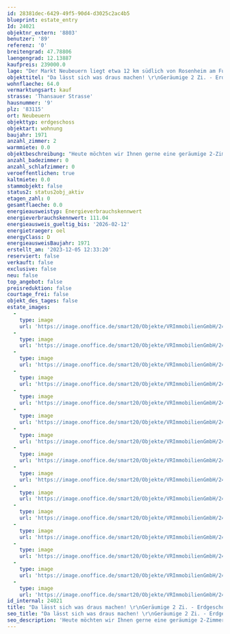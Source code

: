 ```yaml
---
id: 28381dec-6429-49f5-90d4-d3025c2ac4b5
blueprint: estate_entry
Id: 24021
objektnr_extern: '8803'
benutzer: '89'
referenz: '0'
breitengrad: 47.78806
laengengrad: 12.13887
kaufpreis: 239000.0
lage: "Der Markt Neubeuern liegt etwa 12 km südlich von Rosenheim am Fuße des Samerbergs. 1981 wurde der Ort im bayerischen Inntal zum schönsten Dorf Deutschlands gewählt. Ein malerischer Marktplatz mit Torturm und alpenländischen Fassaden bildet den Dorfkern.\r\n\r\nEgal ob Kultur, sportliche Aktivitäten oder Vereinsleben - Neubeuern bietet in allen Bereichen umfassende Möglichkeiten.\r\n\r\nEinkaufsmöglichkeiten des täglichen Bedarfs sowie eine Grund- und Mitttelschule sind vor Ort, weiterführende Schulen befinden sich in Brannenburg und Raubling.\r\n\r\nAuch die Verkehrsanbindung ist sehr gut. Sie erreichen in ca. 4 km die BAB A8 von München nach Salzburg (Anschlussstelle Rohrdorf) und in 5 km die Inntalautobahn A93 (Anschlussstelle Reischenhart)."
objekttitel: "Da lässt sich was draus machen! \r\nGeräumige 2 Zi. - Erdgeschosswohnung mit Südterrasse in Neubeuern/Neuwöhr"
wohnflaeche: 64.0
vermarktungsart: kauf
strasse: 'Thansauer Strasse'
hausnummer: '9'
plz: '83115'
ort: Neubeuern
objekttyp: erdgeschoss
objektart: wohnung
baujahr: 1971
anzahl_zimmer: 2
warmmiete: 0.0
objektbeschreibung: "Heute möchten wir Ihnen gerne eine geräumige 2-Zimmer Wohnung in einem ca. 1971 erbauten Mehrfamilienhaus in ruhiger Ortsteillage von Neubeuern näherbringen.\r\n\r\nIm Erdgeschoss mit Terrasse (Sondernutzungsrecht) wartet hier ein interessantes Objekt auf Sie.\r\nDas Objekt eignet sich ideal für Interessenten die mit Kreativität und handwerklichem Geschick sich eigene 4 Wände schaffen wollen.\r\n\r\nDie Wohnung kann nach Absprache freigestellt werden (ca. 2. Quartal 2024)\r\n\r\nDie Wohnung hat zwei Eingangsmöglichkeiten. Einmal über das allgemeine Treppenhaus und zusätzlich auf der Ostseite des Gebäudes direkt in die Wohnung.\r\n\r\nDer praktisch aufgeteilte Grundriss wird Ihnen sicher zusagen - Er bietet auch individuelle Gestaltungsmöglichkeiten.\r\n\r\nDie Diele bietet genügend Platz für eine Garderobe und einen kleinen Schrank.\r\nDas Wohnzimmer mit Zugang zur Terrasse ist praktisch geschnitten und hat eine angenehme Größe. Stellen von Couch und Co. ist hier gut möglich. Das Badezimmer ist derzeit mit einer Wanne und einer Dusche ausgestattet. Auch die Waschmaschine findet hier ihren Platz. Das WC ist getrennt vom Badezimmer. Der Küchenbereich mit Essecke ist sehr offen und bietet interessante Gestaltungsmöglichkeiten, da auch ein Stufenversatz im Raum besteht. Das Schlafzimmer ist ebenfalls zweckmäßig geschnitten.\r\n\r\nNatürlich gehört zum Angebot noch ein großzügiges gemauertes Kellerabteil, da auch die Möglichkeit einer kleinen Werkstatt bietet. Eine großzügige Einzelgarage mit Dachfenster, Montagegrube und davorliegendem Stellplatz runden dieses Angebot ab.\r\n\r\nDie monatlichen Nebenkosten gestalten sich wie folgt (lt. Wirtschaftsplan 2023)\r\nUmlagefähige Nebenkosten: ca. 37 €\r\nNicht umlagefähige Kosten: ca. 236 €\r\n\r\nGem. der Nebenkostenabrechnung 2022 betragen die Rücklagen für die Wohnung ca. 6.800 €.\r\nIm Haus befinden sich insgesamt 5 Wohneinheiten.\r\n\r\nWir möchten Ihnen nicht verschweigen, dass sich das Objekt in einem stark renovierungsbedürftigen\r\nZustand befindet. Dies bietet jedoch den Vorteil, dass Sie Ihrer Fantasie freien Lauf lassen können\r\negal ob Sie später selbst einziehen oder vermieten möchten.\r\n\r\nZur Wahrung der Privatsphäre des Eigentümers wird auf ausführliche Innenfotos verzichtet.\r\n\r\nZusammengefasst: Eine praktische Wohnung mit allen Möglichkeiten.\r\nMöchten Sie mehr über dieses Objekt erfahren? Ich freue mich auf Ihre Anfrage."
anzahl_badezimmer: 0
anzahl_schlafzimmer: 0
veroeffentlichen: true
kaltmiete: 0.0
stammobjekt: false
status2: status2obj_aktiv
etagen_zahl: 0
gesamtflaeche: 0.0
energieausweistyp: Energieverbrauchskennwert
energieverbrauchskennwert: 111.04
energieausweis_gueltig_bis: '2026-02-12'
energietraeger: oel
energyClass: D
energieausweisBaujahr: 1971
erstellt_am: '2023-12-05 12:33:20'
reserviert: false
verkauft: false
exclusive: false
neu: false
top_angebot: false
preisreduktion: false
courtage_frei: false
objekt_des_tages: false
estate_images:
  -
    type: image
    url: 'https://image.onoffice.de/smart20/Objekte/VRImmobilienGmbH/24021/f1fdf759-3220-47a2-a7fc-9a5b773fdf30.jpg'
  -
    type: image
    url: 'https://image.onoffice.de/smart20/Objekte/VRImmobilienGmbH/24021/7e629240-7ead-4f80-a508-48b1d3b2763e.jpg'
  -
    type: image
    url: 'https://image.onoffice.de/smart20/Objekte/VRImmobilienGmbH/24021/009b82dc-59a1-4aeb-a931-cfbad5dae92c.jpg'
  -
    type: image
    url: 'https://image.onoffice.de/smart20/Objekte/VRImmobilienGmbH/24021/7e3c6d94-1054-42e2-9c34-cb0a117f0bdf.jpg'
  -
    type: image
    url: 'https://image.onoffice.de/smart20/Objekte/VRImmobilienGmbH/24021/6059ed19-d7f7-4d69-9cb3-a6f6a7ec86dc.jpg'
  -
    type: image
    url: 'https://image.onoffice.de/smart20/Objekte/VRImmobilienGmbH/24021/6a3bd8ca-dd7f-458e-9e34-4ffd14a31b1e.jpg'
  -
    type: image
    url: 'https://image.onoffice.de/smart20/Objekte/VRImmobilienGmbH/24021/e5835c55-387c-4777-b130-d397ecbd66d8.jpg'
  -
    type: image
    url: 'https://image.onoffice.de/smart20/Objekte/VRImmobilienGmbH/24021/c50b285f-b1fb-4794-8067-4be1c17e59d2.jpg'
  -
    type: image
    url: 'https://image.onoffice.de/smart20/Objekte/VRImmobilienGmbH/24021/00b55208-2cb5-499d-858a-257248613e35.jpg'
  -
    type: image
    url: 'https://image.onoffice.de/smart20/Objekte/VRImmobilienGmbH/24021/c8ab124e-b61a-46f5-986e-43fa22bbc026.jpg'
  -
    type: image
    url: 'https://image.onoffice.de/smart20/Objekte/VRImmobilienGmbH/24021/4796bcb0-81ff-40be-be18-cfed22db2231.jpg'
  -
    type: image
    url: 'https://image.onoffice.de/smart20/Objekte/VRImmobilienGmbH/24021/bde13921-e6ce-41e1-b898-d898df57f350.jpg'
  -
    type: image
    url: 'https://image.onoffice.de/smart20/Objekte/VRImmobilienGmbH/24021/6cfbd26d-23c6-46b6-828c-32c717d3337a.jpg'
  -
    type: image
    url: 'https://image.onoffice.de/smart20/Objekte/VRImmobilienGmbH/24021/f001736b-2c3a-478f-ac8a-fd622e5a70fd.jpg'
  -
    type: image
    url: 'https://image.onoffice.de/smart20/Objekte/VRImmobilienGmbH/24021/a47091ad-8c17-4dce-903a-e9d6cf5affba.jpg'
id_internal: 24021
title: "Da lässt sich was draus machen! \r\nGeräumige 2 Zi. - Erdgeschosswohnung mit Südterrasse in Neubeuern/Neuwöhr"
seo_title: "Da lässt sich was draus machen! \r\nGeräumige 2 Zi. - Erdgeschosswohnung mit Südterrasse in Neubeuern/Neuwöhr"
seo_description: 'Heute möchten wir Ihnen gerne eine geräumige 2-Zimmer Wohnung in einem ca. 1971 erbauten Mehrfamilienhaus in ruhiger Ortsteillage von Neubeuern näherbringen.'
---
```

